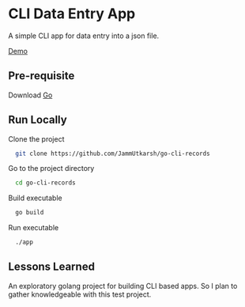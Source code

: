
# CLI Data Entry App

A simple CLI app for data entry into a json file.

[Demo](https://localhost)

## Pre-requisite

Download [Go](https://go.dev/doc/install)

## Run Locally

Clone the project

```bash
  git clone https://github.com/JammUtkarsh/go-cli-records
```

Go to the project directory

```bash
  cd go-cli-records
```

Build executable

```bash
  go build
```

Run executable

```bash
  ./app
```

## Lessons Learned

An exploratory golang project for building CLI based apps.
So I plan to gather knowledgeable with this test project.
